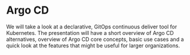 # Argo CD

We will take a look at a declarative, GitOps continuous deliver tool for Kubernetes.
The presentation will have a short overview of Argo CD alternatives, overview of Argo CD core concepts, basic use cases and a quick look at the features that might be useful for larger organizations.
